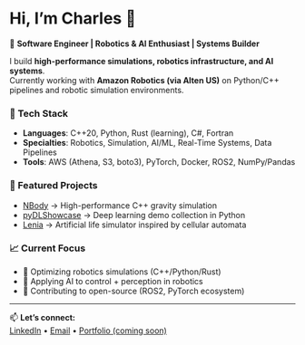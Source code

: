 # Hi, I’m Charles 👋  

🚀 **Software Engineer | Robotics & AI Enthusiast | Systems Builder**  

I build **high-performance simulations, robotics infrastructure, and AI systems**.  
Currently working with **Amazon Robotics (via Alten US)** on Python/C++ pipelines and robotic simulation environments.  

### 🔧 Tech Stack
- **Languages**: C++20, Python, Rust (learning), C#, Fortran  
- **Specialties**: Robotics, Simulation, AI/ML, Real-Time Systems, Data Pipelines  
- **Tools**: AWS (Athena, S3, boto3), PyTorch, Docker, ROS2, NumPy/Pandas  

### 📌 Featured Projects
- [NBody](https://github.com/Bhond/NBody) → High-performance C++ gravity simulation  
- [pyDLShowcase](https://github.com/Bhond/pyDLShowcase) → Deep learning demo collection in Python  
- [Lenia](https://github.com/Bhond/Lenia) → Artificial life simulator inspired by cellular automata  

### 📈 Current Focus
- 🚀 Optimizing robotics simulations (C++/Python/Rust)  
- 🤖 Applying AI to control + perception in robotics  
- 🌱 Contributing to open-source (ROS2, PyTorch ecosystem)  

---

📫 **Let’s connect:**  
[LinkedIn](www.linkedin.com/in/charles-merino-521330134) • [Email](mailto:charlesmerino@hotmail.fr) • [Portfolio (coming soon)]()
